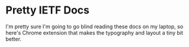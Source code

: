 # Pretty IETF Docs

I'm pretty sure I'm going to go blind reading these docs on my laptop, so here's Chrome extension that makes the typography and layout a tiny bit better.
